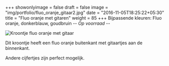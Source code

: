 +++
showonlyimage = false
draft = false
image = "img/portfolio/fluo_oranje_gitaar2.jpg"
date = "2016-11-05T18:25:22+05:30"
title = "Fluo oranje met gitaren"
weight = 85
+++
Bijpassende kleuren: Fluo oranje, donkerblauw, goudbruin
*-- Op voorraad --*
<!--more-->
![Kroontje fluo oranje met gitaar][1]

Dit kroontje heeft een fluo oranje buitenkant met gitaartjes aan de binnenkant.

Andere cijfertjes zijn perfect mogelijk.

[1]: /img/portfolio/fluo_oranje_gitaar2.jpg
